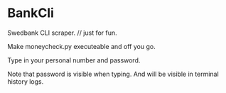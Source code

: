 BankCli
========

Swedbank CLI scraper. // just for fun. 


Make moneycheck.py executeable and off you go.

Type in your personal number and password.

Note that password is visible when typing. And will be visible in terminal history logs.
